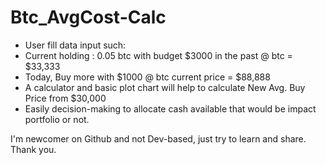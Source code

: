 # Btc_AvgCost-Calc
- User fill data input such:
- Current holding : 0.05 btc with budget $3000 in the past @ btc = $33,333
- Today, Buy more with $1000 @ btc current price = $88,888
- A calculator and basic plot chart will help to calculate New Avg. Buy Price from $30,000
- Easily decision-making to allocate cash available that would be impact portfolio or not.

I'm newcomer on Github and not Dev-based, just try to learn and share.
Thank you.

